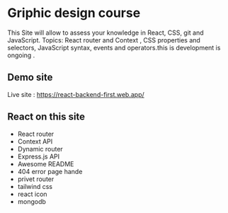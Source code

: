 
# Griphic design course

This Site will allow to assess your knowledge in React, CSS, git and JavaScript. Topics: React router and Context , CSS properties and selectors, JavaScript syntax, events and operators.this is development is ongoing .   


## Demo site 

 Live site : https://react-backend-first.web.app/


## React on this site

 - React router
 - Context API
 - Dynamic router
 - Express.js API
 - Awesome README
 - 404 error page hande
 - privet router
 - tailwind css
 - react icon
 - mongodb


